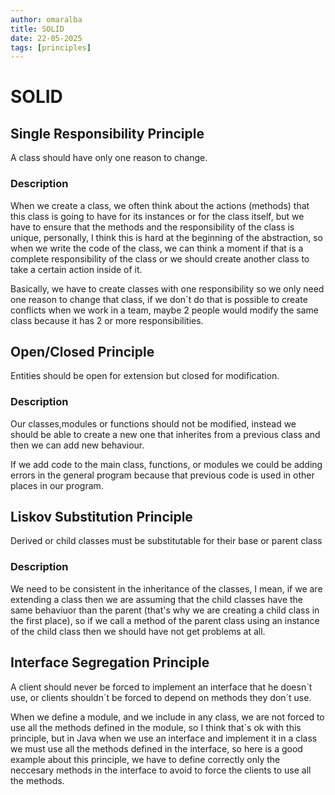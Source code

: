 ```yaml
---
author: omaralba
title: SOLID
date: 22-05-2025
tags: [principles]
---
```


# SOLID

## Single Responsibility Principle

A class should have only one reason to change.

### Description

When we create a class, we often think about the actions (methods) that this class is
going to have for its instances or for the class itself, but we have to ensure
that the methods and the responsibility of the class is unique, personally, I
think this is hard at the beginning of the abstraction, so when we write the
code of the class, we can think a moment if that is a complete responsibility of
the class or we should create another class to take a certain action inside of it. 


Basically, we have to create classes with one responsibility so we only need one
reason to change that class, if we don´t do that is possible to create conflicts
when we work in a team, maybe 2 people would modify the same class because it
has 2 or more responsibilities. 


## Open/Closed Principle

Entities should be open for extension but closed for modification.

### Description

Our classes,modules or functions should not be modified, instead we should be
able to create a new one that inherites from a previous class and then we can
add new behaviour.

If we add code to the main class, functions, or modules we could be adding errors
in the general program because that previous code is used in other places in our
program.


## Liskov Substitution Principle

Derived or child classes must be substitutable for their base or parent class

### Description

We need to be consistent in the inheritance of the classes, I mean, if we are
extending a class then we are assuming that the child classes have the same
behaviuor than the parent (that's why we are creating a child class in the first place),
so if we call a method of the parent class using an instance of the child class
then we should have not get problems at all. 


## Interface Segregation Principle 

A client should never be forced to implement an interface that he doesn´t use,
or clients shouldn´t be forced to depend on methods they don´t use.

When we define a module, and we include in any class, we are not forced to use
all the methods defined in the module, so I think that´s ok with this principle,
but in Java when we use an interface and implement it in a class we must use all
the methods defined in the interface, so here is a good example about this
principle, we have to define correctly only the neccesary methods in the
interface to avoid to force the clients to use all the methods. 

